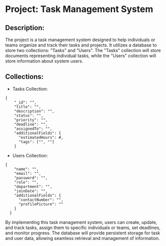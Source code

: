 # Project: Task Management System
## Description:
The project is a task management system designed to help individuals or teams organize and track their tasks and projects. It utilizes a database to store two collections: "Tasks" and "Users". The "Tasks" collection will store documents representing individual tasks, while the "Users" collection will store information about system users.

## Collections:
* Tasks Collection:
```
{
    "_id": "",
    "title": "",
    "description": "",
    "status": "",
    "priority": "",
    "deadline": "",
    "assignedTo": "",
    "additionalFields": {
      "estimatedHours": #,
      "tags": ["", ""]
    }
```
* Users Collection:
``` 
{
    "name": "",
    "email": "",
    "password": "",
    "role": "",
    "department": "",
    "joinDate": "",
    "additionalFields": {
      "contactNumber": "",
      "profilePicture": ""
    }
  }
  ```
  
 By implementing this task management system, users can create, update, and track tasks, assign them to specific individuals or teams, set deadlines, and monitor progress. The database will provide persistent storage for task and user data, allowing seamless retrieval and management of information.
